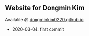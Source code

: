 ## Website for Dongmin Kim

Available @ [dongminkim0220.github.io](https://dongminkim0220.github.io/)

- 2020-03-04: first commit
